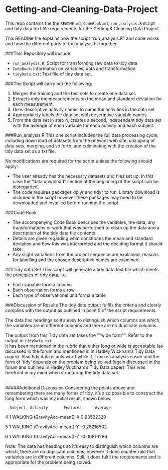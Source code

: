 # Getting-and-Cleaning-Data-Project
This repo contains the the <code>README.md</code>, <code>CodeBook.md</code>, <code>run_analysis.R</code> script and tidy data text file requirements for the Getting &amp; Cleaning Data Project 

This READMe file explains how the script “run_analysis.R” and code works and how the different parts of the analysis fit together. 

###This Repository will include:
* <code>run_analysis.R</code>: Script for transforming raw data to tidy data
* <code>CodeBook</code>: Information on variables, data and transformation
* <code>tidyData.txt</code>: Text file of tidy data set.

###The Script will carry out the following:
1.	Merges the training and the test sets to create one data set.
2.	Extracts only the measurements on the mean and standard deviation for each measurement. 
3.	Uses descriptive activity names to name the activities in the data set
4.	Appropriately labels the data set with descriptive variable names. 
5.	From the data set in step 4, creates a second, independent tidy data set with the average of each variable for each activity and each subject.

###Run_analysis.R
This one script includes the full data processing cycle, including down load of datasets from the relevant web site, unzipping of data sets, merging, and so forth, and culminating with the creation of the tidy data set as a txt file.

No modifications are required for the script unless the following should apply:

*	The user already has the necessary datasets and files set up. In this case the “data download” section at the beginning of the script can be disregarded.
*	The code requires packages dplyr and tidyr to run. Library download is included in the script however these packages may need to be downloaded and installed before running the script.

###Code Book
* The accompanying Code Book describes the variables, the data, any transformations or work that was performed to clean up the data and a description of the tidy data file contents.
* Details are given regarding what constitutes the mean and standard deviation and how this was interpreted and the deciding format it should take.
* Any slight variations from the project sequence are explained, reasons for labelling and the chosen descriptive names are examined.
 
###Tidy data Set
This script will generate a tidy data test file which meets the principles of tidy data, i.e.
* Each variable form a column
* Each observation forms a row
* Each type of observational unit forma a table  

###Discussion of Results
The tidy data output fulfils the criteria and clearly complies with the output as outlined in point 5 of the script requirements.

The data has headings so it’s easy to distinguish which columns are which, the variables are in different columns and there are no duplicate columns.

The output from this Tidy data set takes the ""wide form"". Refer to the output in <code>tidyData.txt</code><br/>It has been mentioned in the rubric that either long or wide is acceptable (as discussed in the forum and mentioned in in Hadley Wickham’s Tidy Data paper). Also tidy data is only worthwhile if it makes analysis easier and the form of ‘tidy’ depends on the problem being solved (again discussed in the forum and outlined in Hadley Wickham’s Tidy Data paper). This was forefront in my mind when structuring the tidy data set.<br/><br/> 

#####Additional Discussion
Considering the points above and remembering there are many forms of tidy, it’s also possible to construct the long form which was my initial result, shown below. 

      Subject  Activity       Features      Average
4       1  WALKING tGravityAcc-mean()-X  0.93522320

5       1  WALKING tGravityAcc-mean()-Y -0.28216502

6       1  WALKING tGravityAcc-mean()-Z -0.06810286

Note: The data has headings so it’s easy to distinguish which columns are which, there are no duplicate columns, however it does counter rule that variables are in different columns. Still, it does fulfil the requirements and is appropriate for the problem being solved.





